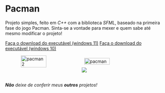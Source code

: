 # Pacman

Projeto simples, feito em *C++* com a biblioteca *SFML*, baseado na primeira fase do jogo Pacman. 
Sinta-se a vontade para mexer e quem sabe até mesmo modificar o projeto!

[Faça o download do executável (windows 11)](https://github.com/JelsonJr/Pacman/blob/master/Pacman.zip)
[Faça o download do executável (windows 10)](https://github.com/JelsonJr/Pacman/blob/master/Pacman_W10.zip)

<div style="display: flex; justify-content: center; align-items: center;">
    <img src="https://github.com/JelsonJr/Pacman/assets/96444665/2c37e5dd-8c3a-4c89-b7f8-60fb4534477f" alt="pacman2" style="width: 40%;">
    <img src="https://github.com/JelsonJr/Pacman/assets/96444665/e223e852-3f8c-4433-9b51-837c7c957b1c" alt="pacman" style="width: 40%;">
</div>
<div style="display: flex; justify-content: center; align-items: center;">
  <img src="https://skillicons.dev/icons?i=cpp"/>
</div>
<br/>

***Não** deixe de conferir meus **outros** projetos!*
